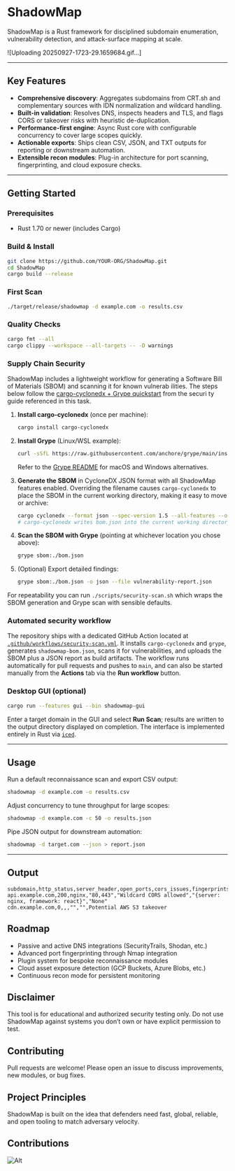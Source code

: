 # ShadowMap

ShadowMap is a Rust framework for disciplined subdomain enumeration, vulnerability detection, and attack-surface mapping at scale.

![Uploading 20250927-1723-29.1659684.gif…]

---

## Key Features

- **Comprehensive discovery**: Aggregates subdomains from CRT.sh and complementary sources with IDN normalization and wildcard handling.
- **Built-in validation**: Resolves DNS, inspects headers and TLS, and flags CORS or takeover risks with heuristic de-duplication.
- **Performance-first engine**: Async Rust core with configurable concurrency to cover large scopes quickly.
- **Actionable exports**: Ships clean CSV, JSON, and TXT outputs for reporting or downstream automation.
- **Extensible recon modules**: Plug-in architecture for port scanning, fingerprinting, and cloud exposure checks.

---

## Getting Started

### Prerequisites
- Rust 1.70 or newer (includes Cargo)

### Build & Install
```bash
git clone https://github.com/YOUR-ORG/ShadowMap.git
cd ShadowMap
cargo build --release
```

### First Scan
```bash
./target/release/shadowmap -d example.com -o results.csv
```

### Quality Checks
```bash
cargo fmt --all
cargo clippy --workspace --all-targets -- -D warnings
```

### Supply Chain Security

ShadowMap includes a lightweight workflow for generating a Software Bill of Materials (SBOM) and scanning it for known vulnerab
ilities. The steps below follow the [cargo-cyclonedx + Grype quickstart](https://gitlab.com/-/snippets/4892073) from the securi
ty guide referenced in this task.

1. **Install cargo-cyclonedx** (once per machine):
   ```bash
   cargo install cargo-cyclonedx
   ```

2. **Install Grype** (Linux/WSL example):
   ```bash
   curl -sSfL https://raw.githubusercontent.com/anchore/grype/main/install.sh | sudo sh -s -- -b /usr/local/bin
   ```
   Refer to the [Grype README](https://github.com/anchore/grype) for macOS and Windows alternatives.

3. **Generate the SBOM** in CycloneDX JSON format with all ShadowMap features enabled. Overriding the filename causes `cargo-cyclonedx` to place the SBOM in the current working directory, making it easy to move or archive:
   ```bash
   cargo cyclonedx --format json --spec-version 1.5 --all-features --override-filename bom
   # cargo-cyclonedx writes bom.json into the current working directory; move it if you prefer a different location
   ```

4. **Scan the SBOM with Grype** (pointing at whichever location you chose above):
   ```bash
   grype sbom:./bom.json
   ```

5. (Optional) Export detailed findings:
   ```bash
   grype sbom:./bom.json -o json --file vulnerability-report.json
   ```

For repeatability you can run `./scripts/security-scan.sh` which wraps the SBOM generation and Grype scan with sensible defaults.

### Automated security workflow

The repository ships with a dedicated GitHub Action located at [`.github/workflows/security-scan.yml`](.github/workflows/security-scan.yml). It installs `cargo-cyclonedx` and `grype`, generates `shadowmap-bom.json`, scans it for vulnerabilities, and uploads the SBOM plus a JSON report as build artifacts. The workflow runs automatically for pull requests and pushes to `main`, and can also be started manually from the **Actions** tab via the **Run workflow** button.

### Desktop GUI (optional)
```bash
cargo run --features gui --bin shadowmap-gui
```
Enter a target domain in the GUI and select **Run Scan**; results are written to the output directory displayed on completion. The interface is implemented entirely in Rust via [`iced`](https://github.com/iced-rs/iced).

---

## Usage

Run a default reconnaissance scan and export CSV output:
```bash
shadowmap -d example.com -o results.csv
```

Adjust concurrency to tune throughput for large scopes:
```bash
shadowmap -d example.com -c 50 -o results.json
```

Pipe JSON output for downstream automation:
```bash
shadowmap -d target.com --json > report.json
```

---

## Output

```csv
subdomain,http_status,server_header,open_ports,cors_issues,fingerprints,takeover_risks
api.example.com,200,nginx,"80,443","Wildcard CORS allowed","{server: nginx, framework: react}","None"
cdn.example.com,0,,,"","",Potential AWS S3 takeover
```

## Roadmap

- Passive and active DNS integrations (SecurityTrails, Shodan, etc.)
- Advanced port fingerprinting through Nmap integration
- Plugin system for bespoke reconnaissance modules
- Cloud asset exposure detection (GCP Buckets, Azure Blobs, etc.)
- Continuous recon mode for persistent monitoring

## Disclaimer
This tool is for educational and authorized security testing only.
Do not use ShadowMap against systems you don’t own or have explicit permission to test.

## Contributing
Pull requests are welcome! Please open an issue to discuss improvements, new modules, or bug fixes.

## Project Principles
ShadowMap is built on the idea that defenders need fast, global, reliable, and open tooling to match adversary velocity.

## Contributions 

![Alt](https://repobeats.axiom.co/api/embed/09cd32b3e91b58e3094e7592a33604c397c96f40.svg "Repobeats analytics image")
